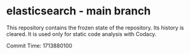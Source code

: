 # elasticsearch - main branch

This repository contains the frozen state of the repository.
Its history is cleared. It is used only for static code
analysis with Codacy.

Commit Time: 1713880100